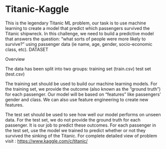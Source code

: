 # Titanic-Kaggle
This is the legendary Titanic ML problem, our task is to use machine learning to create a model that predict which passengers survived the Titanic shipwreck.
In this challenge, we need to build a predictive model that answers the question: “what sorts of people were more likely to survive?” using passenger data (ie name, age, gender, socio-economic class, etc).
DATASET

Overview

The data has been split into two groups:
training set (train.csv)
test set (test.csv)

The training set should be used to build our machine learning models. For the training set, we provide the outcome (also known as the “ground truth”) for each passenger. Our model will be based on “features” like passengers’ gender and class. We can also use feature engineering to create new features.

The test set should be used to see how well our model performs on unseen data. For the test set, we do not provide the ground truth for each passenger. It is our job to predict these outcomes. For each passenger in the test set, use the model we trained to predict whether or not they survived the sinking of the Titanic.
For complete detailed view of problem visit : https://www.kaggle.com/c/titanic/
